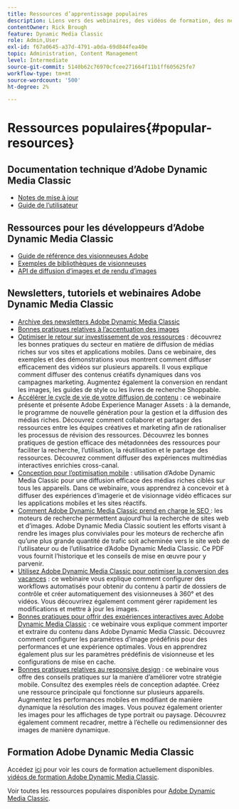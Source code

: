 ```yaml
---
title: Ressources d’apprentissage populaires
description: Liens vers des webinaires, des vidéos de formation, des newsletters, des informations sur les bonnes pratiques et des ressources destinées aux développeurs pour Adobe Dynamic Media Classic.
contentOwner: Rick Brough
feature: Dynamic Media Classic
role: Admin,User
exl-id: f67a0645-a37d-4791-a0da-69d844fea40e
topic: Administration, Content Management
level: Intermediate
source-git-commit: 5140b62c76970cfcee271664f11b1ff605625fe7
workflow-type: tm+mt
source-wordcount: '500'
ht-degree: 2%

---
```


# Ressources populaires{#popular-resources}

## Documentation technique d’Adobe Dynamic Media Classic

* [Notes de mise à jour](https://experienceleague.adobe.com/en/docs/dynamic-media-developer-resources/release-notes/s7rn2017)
* [Guide de l’utilisateur](introduction.md)

## Ressources pour les développeurs d’Adobe Dynamic Media Classic

* [Guide de référence des visionneuses Adobe](https://experienceleague.adobe.com/en/docs/dynamic-media-developer-resources)
* [Exemples de bibliothèques de visionneuses](https://landing.adobe.com/en/na/dynamic-media/ctir-2755/live-demos.html)
* [API de diffusion d’images et de rendu d’images](https://experienceleague.adobe.com/en/docs/dynamic-media-developer-resources)

## Newsletters, tutoriels et webinaires Adobe Dynamic Media Classic

* [Archive des newsletters Adobe Dynamic Media Classic](/help/using/dynamic-media-newsletter.md)
* [Bonnes pratiques relatives à l’accentuation des images](/help/using/assets/s7_sharpening_images.pdf)
* [Optimiser le retour sur investissement de vos ressources](https://adobecustomersuccess.adobeconnect.com/p5ar3hfrrec/?launcher=false&fcsContent=true&pbMode=normal&proto=true) : découvrez les bonnes pratiques du secteur en matière de diffusion de médias riches sur vos sites et applications mobiles. Dans ce webinaire, des exemples et des démonstrations vous montrent comment diffuser efficacement des vidéos sur plusieurs appareils. Il vous explique comment diffuser des contenus créatifs dynamiques dans vos campagnes marketing. Augmentez également la conversion en rendant les images, les guides de style ou les livres de recherche Shoppable.
* [Accélérer le cycle de vie de votre diffusion de contenu](https://adobecustomersuccess.adobeconnect.com/p88ducm9pqv/) : ce webinaire présente et présente Adobe Experience Manager Assets : à la demande, le programme de nouvelle génération pour la gestion et la diffusion des médias riches. Découvrez comment collaborer et partager des ressources entre les équipes créatives et marketing afin de rationaliser les processus de révision des ressources. Découvrez les bonnes pratiques de gestion efficace des métadonnées des ressources pour faciliter la recherche, l’utilisation, la réutilisation et le partage des ressources. Découvrez comment diffuser des expériences multimédias interactives enrichies cross-canal.
* [Conception pour l’optimisation mobile](https://adobecustomersuccess.adobeconnect.com/p6oqd3wydif/?launcher=false&fcsContent=true&pbMode=normal&proto=true) : utilisation d’Adobe Dynamic Media Classic pour une diffusion efficace des médias riches ciblés sur tous les appareils. Dans ce webinaire, vous apprendrez à concevoir et à diffuser des expériences d’imagerie et de visionnage vidéo efficaces sur les applications mobiles et les sites réactifs.
* [Comment Adobe Dynamic Media Classic prend en charge le SEO ](/help/using/assets/s7_seo.pdf) : les moteurs de recherche permettent aujourd’hui la recherche de sites web et d’images. Adobe Dynamic Media Classic soutient les efforts visant à rendre les images plus conviviales pour les moteurs de recherche afin qu’une plus grande quantité de trafic soit acheminée vers le site web de l’utilisateur ou de l’utilisatrice d’Adobe Dynamic Media Classic. Ce PDF vous fournit l’historique et les conseils de mise en œuvre pour y parvenir.
* [Utilisez Adobe Dynamic Media Classic pour optimiser la conversion des vacances](https://adobecustomersuccess.adobeconnect.com/p32n1yr85c9/?proto=true) : ce webinaire vous explique comment configurer des workflows automatisés pour obtenir du contenu à partir de dossiers de contrôle et créer automatiquement des visionneuses à 360° et des vidéos. Vous découvrirez également comment gérer rapidement les modifications et mettre à jour les images.
* [Bonnes pratiques pour offrir des expériences interactives avec Adobe Dynamic Media Classic](https://seminars.adobeconnect.com/p7wb8ej3u6d/) : ce webinaire vous explique comment importer et extraire du contenu dans Adobe Dynamic Media Classic. Découvrez comment configurer les paramètres d’image prédéfinis pour des performances et une expérience optimales. Vous en apprendrez également plus sur les paramètres prédéfinis de visionneuse et les configurations de mise en cache.
* [Bonnes pratiques relatives au responsive design](https://offers.adobe.com/en/na/marketing/landings/_40458_responsive_design_live_on_demand_webinar.html) : ce webinaire vous offre des conseils pratiques sur la manière d’améliorer votre stratégie mobile. Consultez des exemples réels de conception adaptée. Créez une ressource principale qui fonctionne sur plusieurs appareils. Augmentez les performances mobiles en modifiant de manière dynamique la résolution des images. Vous pouvez également orienter les images pour les affichages de type portrait ou paysage. Découvrez également comment recadrer, mettre à l’échelle ou redimensionner des images de manière dynamique.

## Formation Adobe Dynamic Media Classic

Accédez [ici](https://training.adobe.com/training/courses.html#product=adobe-scene7) pour voir les cours de formation actuellement disponibles.
[vidéos de formation Adobe Dynamic Media Classic](https://experienceleague.adobe.com/en/docs/dynamic-media-classic/using/intro/training-videos#intro).

Voir toutes les ressources populaires disponibles pour [Adobe Dynamic Media Classic](home.md).
